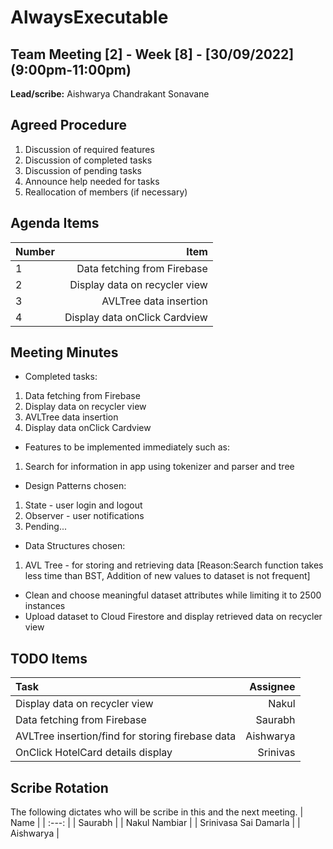 # AlwaysExecutable

## Team Meeting [2] - Week [8] - [30/09/2022] (9:00pm-11:00pm)

**Lead/scribe:** Aishwarya Chandrakant Sonavane

## Agreed Procedure
1) Discussion of required features
2) Discussion of completed tasks
3) Discussion of pending tasks
4) Announce help needed for tasks
5) Reallocation of members (if necessary)


## Agenda Items
| Number |                              Item |
|:-------|----------------------------------:|
| 1      | 	 Data fetching from Firebase |
| 2      |     Display data on recycler view |
| 3      |            AVLTree data insertion |
| 4      |     Display data onClick Cardview |

## Meeting Minutes
- Completed tasks:
1) Data fetching from Firebase
2) Display data on recycler view
3) AVLTree data insertion
4) Display data onClick Cardview

- Features to be implemented immediately such as:
1) Search for information in app using tokenizer and parser and tree

- Design Patterns chosen:
1) State - user login and logout
2) Observer - user notifications
3) Pending...

- Data Structures chosen:
1) AVL Tree - for storing and retrieving data [Reason:Search function takes less time than BST, Addition of new values to dataset is not frequent]

- Clean and choose meaningful dataset attributes while limiting it to 2500 instances
- Upload dataset to Cloud Firestore and display retrieved data on recycler view

## TODO Items
| Task                                            |  Assignee |
|:------------------------------------------------|----------:|
| Display data on recycler view                   |     Nakul |
| Data fetching from Firebase                     |   Saurabh |
| AVLTree insertion/find for storing firebase data| Aishwarya |
| OnClick HotelCard details display   	          |  Srinivas |

## Scribe Rotation
The following dictates who will be scribe in this and the next meeting.
| Name |
| :---: |
| Saurabh |
| Nakul Nambiar |
| Srinivasa Sai Damarla |
| Aishwarya |
